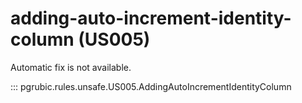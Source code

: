 # adding-auto-increment-identity-column (US005)

Automatic fix is not available.

::: pgrubic.rules.unsafe.US005.AddingAutoIncrementIdentityColumn
